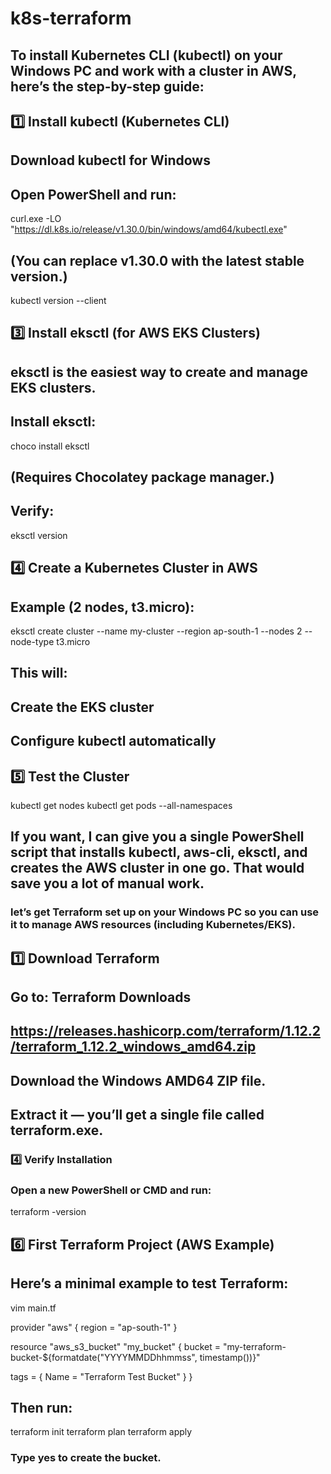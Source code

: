# k8s-terraform
## To install Kubernetes CLI (kubectl) on your Windows PC and work with a cluster in AWS, here’s the step-by-step guide:
## 1️⃣ Install kubectl (Kubernetes CLI)
## Download kubectl for Windows
## Open PowerShell and run:
curl.exe -LO "https://dl.k8s.io/release/v1.30.0/bin/windows/amd64/kubectl.exe"
## (You can replace v1.30.0 with the latest stable version.)
kubectl version --client

## 3️⃣ Install eksctl (for AWS EKS Clusters)
## eksctl is the easiest way to create and manage EKS clusters.

## Install eksctl:
choco install eksctl
## (Requires Chocolatey package manager.)

## Verify:
eksctl version

## 4️⃣ Create a Kubernetes Cluster in AWS
## Example (2 nodes, t3.micro):
eksctl create cluster --name my-cluster --region ap-south-1 --nodes 2 --node-type t3.micro
## This will:
## Create the EKS cluster
## Configure kubectl automatically

## 5️⃣ Test the Cluster
kubectl get nodes
kubectl get pods --all-namespaces
## If you want, I can give you a single PowerShell script that installs kubectl, aws-cli, eksctl, and creates the AWS cluster in one go. That would save you a lot of manual work.


### let’s get Terraform set up on your Windows PC so you can use it to manage AWS resources (including Kubernetes/EKS).

## 1️⃣ Download Terraform
## Go to: Terraform Downloads
## https://releases.hashicorp.com/terraform/1.12.2/terraform_1.12.2_windows_amd64.zip
## Download the Windows AMD64 ZIP file.
## Extract it — you’ll get a single file called terraform.exe.

### 4️⃣ Verify Installation
### Open a new PowerShell or CMD and run:
terraform -version

## 6️⃣ First Terraform Project (AWS Example)
## Here’s a minimal example to test Terraform:

vim main.tf

provider "aws" {
  region = "ap-south-1"
}

resource "aws_s3_bucket" "my_bucket" {
  bucket = "my-terraform-bucket-${formatdate("YYYYMMDDhhmmss", timestamp())}"

  tags = {
    Name = "Terraform Test Bucket"
  }
}


## Then run:
terraform init
terraform plan
terraform apply
### Type yes to create the bucket.
